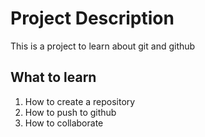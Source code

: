 # Project Description

This is a project to learn about git and github

## What to learn

1. How to create a repository
1. How to push to github
1. How to collaborate